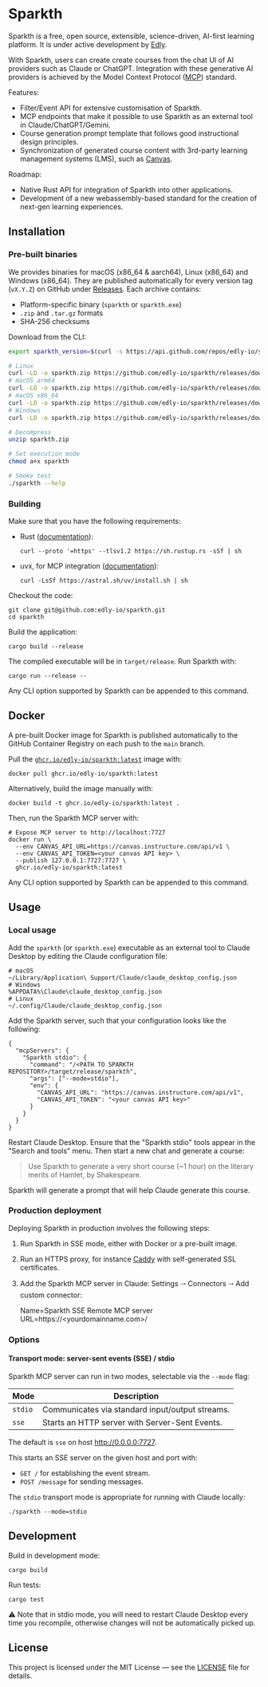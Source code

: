 # Sparkth

Sparkth is a free, open source, extensible, science-driven, AI-first learning platform. It is under active development by
[Edly](https://edly.io).

With Sparkth, users can create create courses from the chat UI of AI providers such as Claude or ChatGPT. Integration with these generative AI providers is achieved by the Model Context Protocol ([MCP](https://modelcontextprotocol.io/)) standard.

Features:

- Filter/Event API for extensive customisation of Sparkth.
- MCP endpoints that make it possible to use Sparkth as an external tool in Claude/ChatGPT/Gemini.
- Course generation prompt template that follows good instructional design principles.
- Synchronization of generated course content with 3rd-party learning management systems (LMS), such as [Canvas](https://canvas.instructure.com/).

Roadmap:

- Native Rust API for integration of Sparkth into other applications.
- Development of a new webassembly-based standard for the creation of next-gen learning experiences.

## Installation

### Pre-built binaries

We provides binaries for macOS (x86\_64 & aarch64), Linux (x86\_64) and Windows (x86\_64). They are published automatically for every version tag (`vX.Y.Z`) on GitHub under [Releases](https://github.com/edly-io/sparkth/releases). Each archive contains:

* Platform-specific binary (`sparkth` or `sparkth.exe`)
* `.zip` and `.tar.gz` formats
* SHA-256 checksums

Download from the CLI:

```sh
export sparkth_version=$(curl -s https://api.github.com/repos/edly-io/sparkth/releases/latest | sed -n 's/.*"tag_name": "\([^"]*\)".*/\1/p')

# Linux
curl -LO -o sparkth.zip https://github.com/edly-io/sparkth/releases/download/$sparkth_version$/sparkth-$sparkth_version$-x86_64-unknown-linux-gnu.zip
# macOS arm64
curl -LO -o sparkth.zip https://github.com/edly-io/sparkth/releases/download/$sparkth_version$/sparkth-$sparkth_version$-aarch64-apple-darwin.zip
# macOS x86_64
curl -LO -o sparkth.zip https://github.com/edly-io/sparkth/releases/download/$sparkth_version$/sparkth-$sparkth_version$-x86_64-apple-darwin.zip
# Windows
curl -LO -o sparkth.zip https://github.com/edly-io/sparkth/releases/download/$sparkth_version$/sparkth-$sparkth_version$-x86_64-apple-darwin.zip

# Decompress
unzip sparkth.zip

# Set execution mode
chmod a+x sparkth

# Smoke test
./sparkth --help
```

### Building

Make sure that you have the following requirements:

- Rust ([documentation](https://doc.rust-lang.org/book/ch01-01-installation.html)):

      curl --proto '=https' --tlsv1.2 https://sh.rustup.rs -sSf | sh

- uvx, for MCP integration ([documentation](https://docs.npmjs.com/downloading-and-installing-node-js-and-npm)):

      curl -LsSf https://astral.sh/uv/install.sh | sh

Checkout the code:

    git clone git@github.com:edly-io/sparkth.git
    cd sparkth

Build the application:

    cargo build --release

The compiled executable will be in `target/release`. Run Sparkth with:

    cargo run --release --

Any CLI option supported by Sparkth can be appended to this command.

## Docker

A pre-built Docker image for Sparkth is published automatically to the GitHub Container Registry on each push to the `main` branch.

Pull the [`ghcr.io/edly-io/sparkth:latest`](https://github.com/edly-io/sparkth/pkgs/container/sparkth) image with:

    docker pull ghcr.io/edly-io/sparkth:latest

Alternatively, build the image manually with:

    docker build -t ghcr.io/edly-io/sparkth:latest .

Then, run the Sparkth MCP server with:

    # Expose MCP server to http://localhost:7727
    docker run \
      --env CANVAS_API_URL=https://canvas.instructure.com/api/v1 \
      --env CANVAS_API_TOKEN=<your canvas API key> \
      --publish 127.0.0.1:7727:7727 \
      ghcr.io/edly-io/sparkth:latest

Any CLI option supported by Sparkth can be appended to this command.

## Usage

### Local usage

Add the `sparkth` (or `sparkth.exe`) executable as an external tool to Claude Desktop by editing the Claude configuration file:

    # macOS
    ~/Library/Application\ Support/Claude/claude_desktop_config.json
    # Windows
    %APPDATA%\Claude\claude_desktop_config.json
    # Linux
    ~/.config/Claude/claude_desktop_config.json

Add the Sparkth server, such that your configuration looks like the following:

    {
      "mcpServers": {
        "Sparkth stdio": {
          "command": "/<PATH TO SPARKTH REPOSITORY>/target/release/sparkth",
          "args": ["--mode=stdio"],
          "env": {
            "CANVAS_API_URL": "https://canvas.instructure.com/api/v1",
            "CANVAS_API_TOKEN": "<your canvas API key>"
          }
        }
      }
    }

Restart Claude Desktop. Ensure that the "Sparkth stdio" tools appear in the "Search and tools" menu. Then start a new chat and generate a course:

> Use Sparkth to generate a very short course (~1 hour) on the literary merits of Hamlet, by Shakespeare.

Sparkth will generate a prompt that will help Claude generate this course.

### Production deployment

Deploying Sparkth in production involves the following steps:

1. Run Sparkth in SSE mode, either with Docker or a pre-built image.
2. Run an HTTPS proxy, for instance [Caddy](https://caddyserver.com/) with self-generated SSL certificates.
3. Add the Sparkth MCP server in Claude: Settings 🠂 Connectors 🠂 Add custom connector:

      Name=Sparkth SSE
      Remote MCP server URL=https://<yourdomainname.com>/

### Options

#### Transport mode: server-sent events (SSE) / stdio

Sparkth MCP server can run in two modes, selectable via the `--mode` flag:

| Mode    | Description                                          |
| ------- | ---------------------------------------------------- |
| `stdio` | Communicates via standard input/output streams.      |
| `sse`   | Starts an HTTP server with Server-Sent Events.       |

The default is `sse` on host http://0.0.0.0:7727.

This starts an SSE server on the given host and port with:

* `GET /` for establishing the event stream.
* `POST /message` for sending messages.

The `stdio` transport mode is appropriate for running with Claude locally:

    ./sparkth --mode=stdio

## Development

Build in development mode:

    cargo build

Run tests:

    cargo test

⚠️ Note that in stdio mode, you will need to restart Claude Desktop every time you recompile, otherwise changes will not be automatically picked up.

## License

This project is licensed under the MIT License — see the [LICENSE](LICENSE) file for details.
